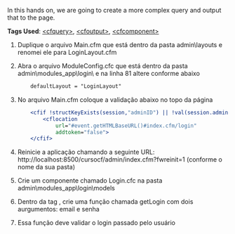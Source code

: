 In this hands on, we are going to create a more complex query and output that to the page.

**Tags Used**: [\<cfquery>](https://helpx.adobe.com/coldfusion/cfml-reference/coldfusion-tags/tags-p-q/cfquery.html), [\<cfoutput>](https://helpx.adobe.com/coldfusion/cfml-reference/coldfusion-tags/tags-m-o/cfoutput.html), [\<cfcomponent>](https://helpx.adobe.com/coldfusion/developing-applications/building-blocks-of-coldfusion-applications/building-and-using-coldfusion-components.html)

1. Duplique o arquivo Main.cfm que está dentro da pasta admin\layouts e renomei ele para LoginLayout.cfm

1. Abra o arquivo ModuleConfig.cfc que está dentro da pasta admin\modules_app\login\ e na linha 81 altere conforme abaixo
	```cfml
		defaultLayout = "LoginLayout"
	```

1. No arquivo Main.cfm coloque a validação abaixo no topo da página
	```cfml
		<cfif !structKeyExists(session,"adminID") || !val(session.adminID)>
			<cflocation 
				url="#event.getHTMLBaseURL()#index.cfm/login" 
				addtoken="false">
		</cfif>
	```

1. Reinicie a aplicação chamando a seguinte URL: http://localhost:8500/cursocf/admin/index.cfm?fwreinit=1 (conforme o nome da sua pasta)

1. Crie um componente chamado Login.cfc na pasta admin\modules_app\login\models

1. Dentro da tag  <cfcomponent>, crie uma função chamada getLogin com dois aurgumentos: email e senha

1. Essa função deve validar o login passado pelo usuário

